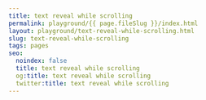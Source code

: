 ```yaml
---
title: text reveal while scrolling
permalink: playground/{{ page.fileSlug }}/index.html
layout: playground/text-reveal-while-scrolling.html
slug: text-reveal-while-scrolling
tags: pages
seo:
  noindex: false
  title: text reveal while scrolling
  og:title: text reveal while scrolling
  twitter:title: text reveal while scrolling
---
```



